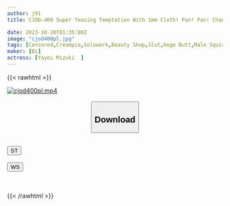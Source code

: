 ```yaml
---
author: j91
title: CJOD-400 Super Teasing Temptation With 1mm Cloth! Pan! Pan! Change Gears After Rubbing The Big Ass Of The Man Meat Until The Dick Becomes Erect! Mizuki Yayoi, A Slutty Esthetician Who Depletes Sperm With Non-stop Continuous Creampie In A Super Fast Pile Driving Cowgirl Position

date: 2023-10-20T01:35:00Z
image: "cjod400pl.jpg"
tags: [Censored,Creampie,Solowork,Beauty Shop,Slut,Huge Butt,Male Squirting	]
maker: [Bi]
actress: [Yayoi Mizuki 	]
---
```



{{< rawhtml >}}

<div class="video" data-videoid="kzrAgLPVz9UOvBV">
    <a href="javascript:;">
        <img src="https://my.j91.asia/posts/cjod400pl/cjod400pl.jpg" width="WIDTH" height="HEIGHT" alt="cjod400pl.mp4" loading="lazy">
    </a>
</div>

<script type="text/javascript" src="https://j91.asia/asset/on-demand-st.js"></script>

<br>
  <link rel="stylesheet" href="https://j91.asia/asset/bs5.css">
  
  <center>
  <button class="btn btn-primary" type="button" data-bs-toggle="collapse" data-bs-target=".multi-collapse" aria-expanded="false" aria-controls="multiCollapseExample1 multiCollapseExample2"><h2>Download</h2></button></center>
</p>
<div class="row">
  <div class="col">
    <div class="collapse multi-collapse" id="multiCollapseExample1">
      <div class="card card-body">
	      	      <br>
<div class="buttons">  
<a href="https://streamtape.to/v/kzrAgLPVz9UOvBV"><button class="btn-hover color-3"><i class="fa fa-download"></i> ST</button></a></div>
    </div>
  </div>
</div>
  <div class="col">
    <div class="collapse multi-collapse" id="multiCollapseExample2">
      <div class="card card-body">
	      <br>
<div class="buttons">
    <a href="https://wolfstream.tv/njwf4rr4f8cm"><button class="btn-hover color-9"><i class="fa fa-download"></i> WS</button></a></div>
<br><br>
      </div>
    </div>
  </div>
</div>

{{< /rawhtml >}}
